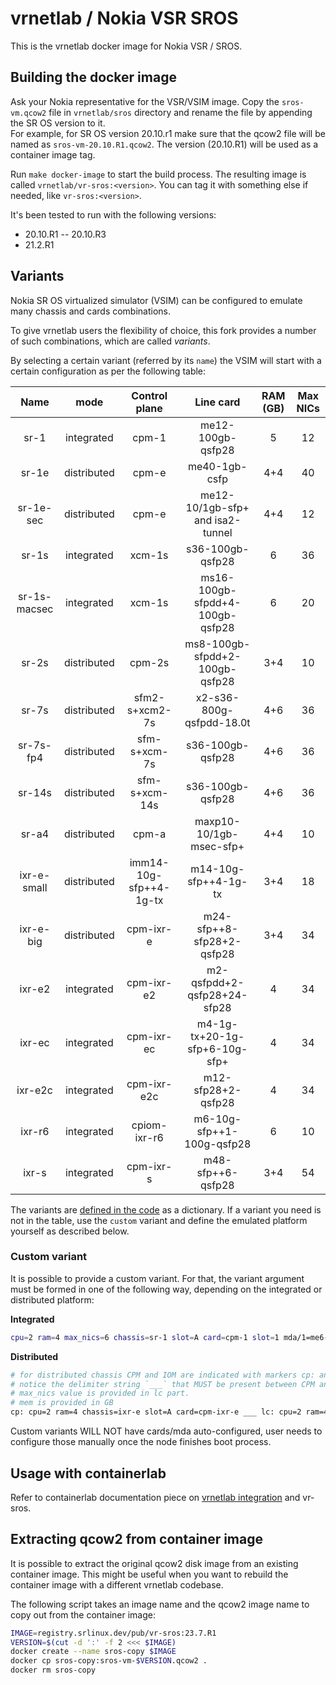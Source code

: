 # vrnetlab / Nokia VSR SROS

This is the vrnetlab docker image for Nokia VSR / SROS.

## Building the docker image

Ask your Nokia representative for the VSR/VSIM image.
Copy the `sros-vm.qcow2` file in `vrnetlab/sros` directory and rename the file by appending the SR OS version to it.  
For example, for SR OS version 20.10.r1 make sure that the qcow2 file will be named as `sros-vm-20.10.R1.qcow2`. The version (20.10.R1) will be used as a container image tag.

Run `make docker-image` to start the build process. The resulting image is called `vrnetlab/vr-sros:<version>`. You can tag it with something else if needed, like `vr-sros:<version>`.

It's been tested to run with the following versions:

* 20.10.R1 --  20.10.R3
* 21.2.R1

## Variants

Nokia SR OS virtualized simulator (VSIM) can be configured to emulate many chassis and cards combinations.

To give vrnetlab users the flexibility of choice, this fork provides a number of such combinations, which are called _variants_.

By selecting a certain variant (referred by its `name`) the VSIM will start with a certain configuration as per the following table:

|     Name     |    mode     |     Control plane      |            Line card             | RAM (GB) | Max NICs |
| :----------: | :---------: | :--------------------: | :------------------------------: | :------: | :------: |
|     sr-1     | integrated  |         cpm-1          |        me12-100gb-qsfp28         |    5     |    12    |
|    sr-1e     | distributed |         cpm-e          |          me40-1gb-csfp           |   4+4    |    40    |
|  sr-1e-sec   | distributed |         cpm-e          | me12-10/1gb-sfp+ and isa2-tunnel |   4+4    |    12    |
|    sr-1s     | integrated  |         xcm-1s         |         s36-100gb-qsfp28         |    6     |    36    |
| sr-1s-macsec | integrated  |         xcm-1s         | ms16-100gb-sfpdd+4-100gb-qsfp28  |    6     |    20    |
|    sr-2s     | distributed |         cpm-2s         |  ms8-100gb-sfpdd+2-100gb-qsfp28  |   3+4    |    10    |
|    sr-7s     | distributed |     sfm2-s+xcm2-7s     |     x2-s36-800g-qsfpdd-18.0t     |   4+6    |    36    |
|  sr-7s-fp4   | distributed |      sfm-s+xcm-7s      |         s36-100gb-qsfp28         |   4+6    |    36    |
|    sr-14s    | distributed |     sfm-s+xcm-14s      |         s36-100gb-qsfp28         |   4+6    |    36    |
|    sr-a4     | distributed |         cpm-a          |     maxp10-10/1gb-msec-sfp+      |   4+4    |    10    |
| ixr-e-small  | distributed | imm14-10g-sfp++4-1g-tx |       m14-10g-sfp++4-1g-tx       |   3+4    |    18    |
|  ixr-e-big   | distributed |       cpm-ixr-e        |    m24-sfp++8-sfp28+2-qsfp28     |   3+4    |    34    |
|    ixr-e2    | integrated  |       cpm-ixr-e2        |  m2-qsfpdd+2-qsfp28+24-sfp28   |    4     |    34    |
|    ixr-ec    | integrated  |       cpm-ixr-ec        |  m4-1g-tx+20-1g-sfp+6-10g-sfp+   |    4     |    34    |
|    ixr-e2c    | integrated  |       cpm-ixr-e2c        |  m12-sfp28+2-qsfp28   |    4     |    34    |
|    ixr-r6    | integrated  |      cpiom-ixr-r6      |    m6-10g-sfp++1-100g-qsfp28     |    6     |    10    |
|    ixr-s     | integrated  |       cpm-ixr-s        |        m48-sfp++6-qsfp28         |   3+4    |    54    |

The variants are [defined in the code](https://github.com/hellt/vrnetlab/blob/bf70a9a9f2f060a68797a7ec29ce6aea96acb779/sros/docker/launch.py#L58) as a dictionary. If a variant you need is not in the table, use the `custom` variant and define the emulated platform yourself as described below.

### Custom variant

It is possible to provide a custom variant. For that, the variant argument must be formed in one of the following way, depending on the integrated or distributed platform:

**Integrated**

```bash
cpu=2 ram=4 max_nics=6 chassis=sr-1 slot=A card=cpm-1 slot=1 mda/1=me6-100gb-qsfp28
```

**Distributed**

```bash
# for distributed chassis CPM and IOM are indicated with markers cp: and lc:
# notice the delimiter string `___` that MUST be present between CPM and IOM portions
# max_nics value is provided in lc part.
# mem is provided in GB
cp: cpu=2 ram=4 chassis=ixr-e slot=A card=cpm-ixr-e ___ lc: cpu=2 ram=4 max_nics=34 chassis=ixr-e slot=1 card=imm24-sfp++8-sfp28+2-qsfp28 mda/1=m24-sfp++8-sfp28+2-qsfp28
```

Custom variants WILL NOT have cards/mda auto-configured, user needs to configure those manually once the node finishes boot process.

## Usage with containerlab

Refer to containerlab documentation piece on [vrnetlab integration](https://containerlab.srlinux.dev/manual/vrnetlab/) and vr-sros.

## Extracting qcow2 from container image

It is possible to extract the original qcow2 disk image from an existing container image. This might be useful when you want to rebuild the container image with a different vrnetlab codebase.

The following script takes an image name and the qcow2 image name to copy out from the container image:

```bash
IMAGE=registry.srlinux.dev/pub/vr-sros:23.7.R1
VERSION=$(cut -d ':' -f 2 <<< $IMAGE)
docker create --name sros-copy $IMAGE
docker cp sros-copy:sros-vm-$VERSION.qcow2 .
docker rm sros-copy
```

